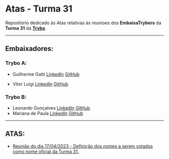 
# Atas  - Turma 31

Repositório dedicado às Atas relativas às reunioes dos **EmbaixaTrybers** da **Turma 31** da [**Trybe**](https://www.betrybe.com/).

 -----
 
## Embaixadores:

 ### **Trybo A:**
* Guilherme Gatti  [LinkedIn](https://www.linkedin.com/in/guilhermegattimarinho/) [GitHub](https://github.com/guilhermegattimarinho)
    
* Vitor Luigi [LinkedIn](https://www.linkedin.com/in/vitorluigidev/) [GitHub](https://github.com/vitorluigif)

 ### **Trybo B:**
* Leonardo Gonçalves [LinkedIn](https://www.linkedin.com/in/leobacamarte/) [GitHub](https://github.com/Leobacamarte)
* Mariana de Paula  [LinkedIn](https://www.linkedin.com/in/marianapcorrea/) [GitHub](https://github.com/marianapcorrea)

-----

## ATAS:
 * [Reunião do dia 17/04/2023 - Definição dos nomes a serem votados como nome oficial da Turma 31.](https://github.com/marianapcorrea/Atas-Turma31/blob/master/17-04-23.md)
